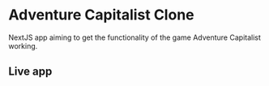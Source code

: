 # Adventure Capitalist Clone

NextJS app aiming to get the functionality of the game Adventure Capitalist working.

## Live app

[](adcap-clone.vercel.app)